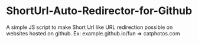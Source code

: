 # ShortUrl-Auto-Redirector-for-Github
A simple JS script to make Short Url like URL redirection possible on websites hosted on github. Ex: example.github.io/fun => catphotos.com
